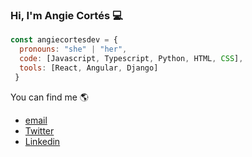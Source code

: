 ### Hi, I'm Angie Cortés 💻

```js
const angiecortesdev = {
  pronouns: "she" | "her", 
  code: [Javascript, Typescript, Python, HTML, CSS],
  tools: [React, Angular, Django]
 }
 ```
 
 You can find me :earth_americas:
 - [email](angiecortes29@gmail.com)
 - [Twitter](https://twitter.com/angiecortesdev) 
 - [Linkedin](https://www.linkedin.com/in/angiemayolicortes/)

<!--
- 🔭 I’m currently working on ...
- 🌱 I’m currently learning ...
- 👯 I’m looking to collaborate on ...
- 🤔 I’m looking for help with ...
- 💬 Ask me about ...
- 📫 How to reach me: ...
- 😄 Pronouns: ...
- ⚡ Fun fact: ...
-->
